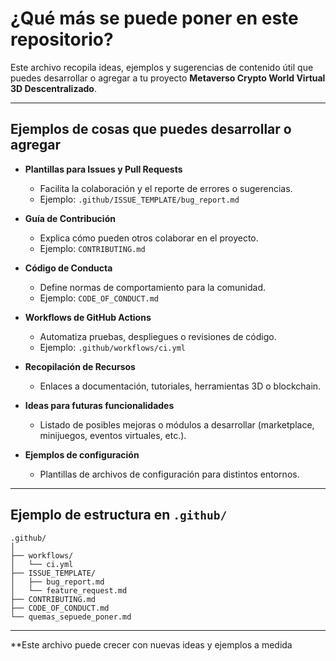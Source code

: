 # ¿Qué más se puede poner en este repositorio?

Este archivo recopila ideas, ejemplos y sugerencias de contenido útil que puedes desarrollar o agregar a tu proyecto **Metaverso Crypto World Virtual 3D Descentralizado**.

---

## Ejemplos de cosas que puedes desarrollar o agregar

- **Plantillas para Issues y Pull Requests**
  - Facilita la colaboración y el reporte de errores o sugerencias.
  - Ejemplo: `.github/ISSUE_TEMPLATE/bug_report.md`

- **Guía de Contribución**
  - Explica cómo pueden otros colaborar en el proyecto.
  - Ejemplo: `CONTRIBUTING.md`

- **Código de Conducta**
  - Define normas de comportamiento para la comunidad.
  - Ejemplo: `CODE_OF_CONDUCT.md`

- **Workflows de GitHub Actions**
  - Automatiza pruebas, despliegues o revisiones de código.
  - Ejemplo: `.github/workflows/ci.yml`

- **Recopilación de Recursos**
  - Enlaces a documentación, tutoriales, herramientas 3D o blockchain.

- **Ideas para futuras funcionalidades**
  - Listado de posibles mejoras o módulos a desarrollar (marketplace, minijuegos, eventos virtuales, etc.).

- **Ejemplos de configuración**
  - Plantillas de archivos de configuración para distintos entornos.

---

## Ejemplo de estructura en `.github/`

```
.github/
│
├── workflows/
│   └── ci.yml
├── ISSUE_TEMPLATE/
│   ├── bug_report.md
│   └── feature_request.md
├── CONTRIBUTING.md
├── CODE_OF_CONDUCT.md
└── quemas_sepuede_poner.md
```

---

**Este archivo puede crecer con nuevas ideas y ejemplos a medida